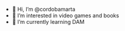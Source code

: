 - 👋 Hi, I’m @cordobamarta
- 👀 I’m interested in video games and books
- 🌱 I’m currently learning DAM


<!---
cordobamarta/cordobamarta is a ✨ special ✨ repository because its `README.md` (this file) appears on your GitHub profile.
You can click the Preview link to take a look at your changes.
--->
